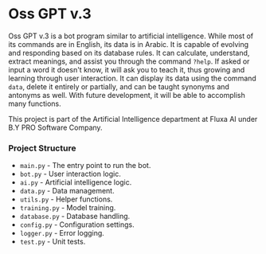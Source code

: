 # Oss GPT v.3

Oss GPT v.3 is a bot program similar to artificial intelligence. While most of its commands are in English, its data is in Arabic. It is capable of evolving and responding based on its database rules. It can calculate, understand, extract meanings, and assist you through the command `?help`. If asked or input a word it doesn't know, it will ask you to teach it, thus growing and learning through user interaction. It can display its data using the command `data`, delete it entirely or partially, and can be taught synonyms and antonyms as well. With future development, it will be able to accomplish many functions.

This project is part of the Artificial Intelligence department at Fluxa AI under B.Y PRO Software Company.

### Project Structure

- `main.py` - The entry point to run the bot.
- `bot.py` - User interaction logic.
- `ai.py` - Artificial intelligence logic.
- `data.py` - Data management.
- `utils.py` - Helper functions.
- `training.py` - Model training.
- `database.py` - Database handling.
- `config.py` - Configuration settings.
- `logger.py` - Error logging.
- `test.py` - Unit tests.